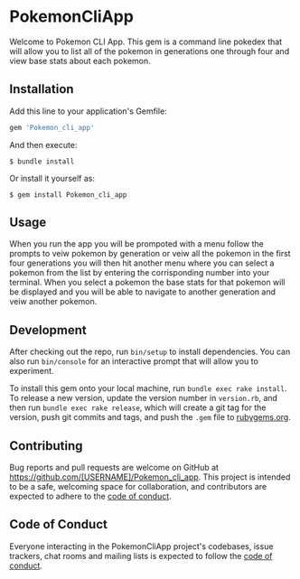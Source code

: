 # PokemonCliApp

Welcome to Pokemon CLI App. This gem is a command line pokedex that will allow you to list all of the pokemon in generations one through four and view base stats about each pokemon.

## Installation

Add this line to your application's Gemfile:

```ruby
gem 'Pokemon_cli_app'
```

And then execute:

    $ bundle install

Or install it yourself as:

    $ gem install Pokemon_cli_app

## Usage

When you run the app you will be prompoted with a menu follow the prompts to veiw pokemon by generation or veiw all the pokemon in the first four generations you will then hit another menu where you can select a pokemon from the list by entering the corrisponding number into your terminal. When you select a pokemon the base stats for that pokemon will be displayed and you will be able to navigate to another generation and veiw another pokemon.

## Development

After checking out the repo, run `bin/setup` to install dependencies. You can also run `bin/console` for an interactive prompt that will allow you to experiment.

To install this gem onto your local machine, run `bundle exec rake install`. To release a new version, update the version number in `version.rb`, and then run `bundle exec rake release`, which will create a git tag for the version, push git commits and tags, and push the `.gem` file to [rubygems.org](https://rubygems.org).

## Contributing

Bug reports and pull requests are welcome on GitHub at https://github.com/[USERNAME]/Pokemon_cli_app. This project is intended to be a safe, welcoming space for collaboration, and contributors are expected to adhere to the [code of conduct](https://github.com/[USERNAME]/Pokemon_cli_app/blob/master/CODE_OF_CONDUCT.md).


## Code of Conduct

Everyone interacting in the PokemonCliApp project's codebases, issue trackers, chat rooms and mailing lists is expected to follow the [code of conduct](https://github.com/[USERNAME]/Pokemon_cli_app/blob/master/CODE_OF_CONDUCT.md).
